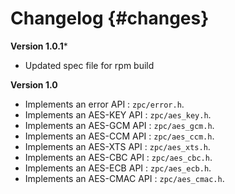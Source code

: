 Changelog {#changes}
===

**Version 1.0.1***

- Updated spec file for rpm build

**Version 1.0**

- Implements an error API : `zpc/error.h`.
- Implements an AES-KEY API : `zpc/aes_key.h`.
- Implements an AES-GCM API : `zpc/aes_gcm.h`.
- Implements an AES-CCM API : `zpc/aes_ccm.h`.
- Implements an AES-XTS API : `zpc/aes_xts.h`.
- Implements an AES-CBC API : `zpc/aes_cbc.h`.
- Implements an AES-ECB API : `zpc/aes_ecb.h`.
- Implements an AES-CMAC API : `zpc/aes_cmac.h`.
